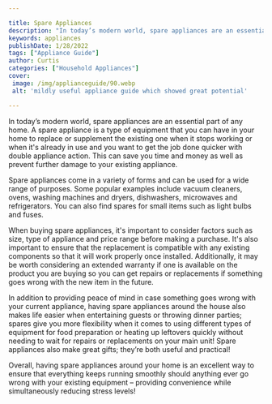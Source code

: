 ```yaml
---

title: Spare Appliances
description: "In today’s modern world, spare appliances are an essential part of any home. A spare appliance is a type of equipment that you can...keep reading to learn"
keywords: appliances
publishDate: 1/28/2022
tags: ["Appliance Guide"]
author: Curtis
categories: ["Household Appliances"]
cover: 
 image: /img/applianceguide/90.webp
 alt: 'mildly useful appliance guide which showed great potential'

---
```


In today’s modern world, spare appliances are an essential part of any home. A spare appliance is a type of equipment that you can have in your home to replace or supplement the existing one when it stops working or when it's already in use and you want to get the job done quicker with double appliance action. This can save you time and money as well as prevent further damage to your existing appliance.

Spare appliances come in a variety of forms and can be used for a wide range of purposes. Some popular examples include vacuum cleaners, ovens, washing machines and dryers, dishwashers, microwaves and refrigerators. You can also find spares for small items such as light bulbs and fuses. 

When buying spare appliances, it's important to consider factors such as size, type of appliance and price range before making a purchase. It's also important to ensure that the replacement is compatible with any existing components so that it will work properly once installed. Additionally, it may be worth considering an extended warranty if one is available on the product you are buying so you can get repairs or replacements if something goes wrong with the new item in the future. 

In addition to providing peace of mind in case something goes wrong with your current appliance, having spare appliances around the house also makes life easier when entertaining guests or throwing dinner parties; spares give you more flexibility when it comes to using different types of equipment for food preparation or heating up leftovers quickly without needing to wait for repairs or replacements on your main unit! Spare appliances also make great gifts; they’re both useful and practical! 

Overall, having spare appliances around your home is an excellent way to ensure that everything keeps running smoothly should anything ever go wrong with your existing equipment – providing convenience while simultaneously reducing stress levels!

